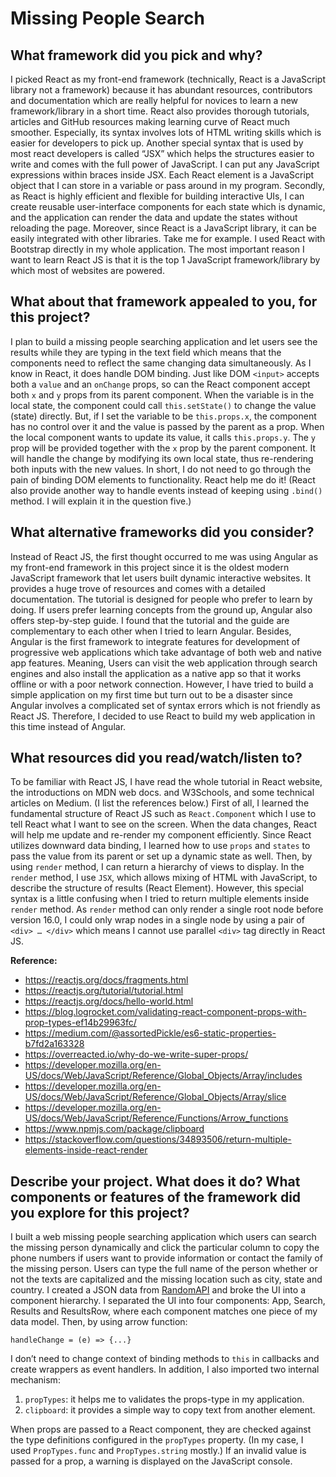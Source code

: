 # Missing People Search

## What framework did you pick and why?
I picked React as my front-end framework (technically, React is a JavaScript library not a framework) because it has abundant resources, contributors and documentation which are really helpful for novices to learn a new framework/library in a short time. React also provides thorough tutorials, articles and GitHub resources making learning curve of React much smoother. Especially, its syntax involves lots of HTML writing skills which is easier for developers to pick up. Another special syntax that is used by most react developers is called “JSX” which helps the structures easier to write and comes with the full power of JavaScript. I can put any JavaScript expressions within braces inside JSX. Each React element is a JavaScript object that I can store in a variable or pass around in my program. Secondly, as React is highly efficient and flexible for building interactive UIs, I can create reusable user-interface components for each state which is dynamic, and the application can render the data and update the states without reloading the page. Moreover, since React is a JavaScript library, it can be easily integrated with other libraries. Take me for example. I used React with Bootstrap directly in my whole application. The most important reason I want to learn React JS is that it is the top 1 JavaScript framework/library by which most of websites are powered.

## What about that framework appealed to you, for this project?
I plan to build a missing people searching application and let users see the results while they are typing in the text field which means that the components need to reflect the same changing data simultaneously. As I know in React, it does handle DOM binding. Just like DOM `<input>` accepts both a `value` and an `onChange` props, so can the React component accept both `x` and `y` props from its parent component. When the variable is in the local state, the component could call `this.setState()` to change the value (state) directly. But, if I set the variable to be `this.props.x`, the component has no control over it and the value is passed by the parent as a prop. When the local component wants to update its value, it calls `this.props.y`. The `y` prop will be provided together with the `x` prop by the parent component. It will handle the change by modifying its own local state, thus re-rendering both inputs with the new values. In short, I do not need to go through the pain of binding DOM elements to functionality. React help me do it! (React also provide another way to handle events instead of keeping using `.bind()` method. I will explain it in the question five.)

## What alternative frameworks did you consider?
Instead of React JS, the first thought occurred to me was using Angular as my front-end framework in this project since it is the oldest modern JavaScript framework that let users built dynamic interactive websites. It provides a huge trove of resources and comes with a detailed documentation. The tutorial is designed for people who prefer to learn by doing. If users prefer learning concepts from the ground up, Angular also offers step-by-step guide. I found that the tutorial and the guide are complementary to each other when I tried to learn Angular. Besides, Angular is the first framework to integrate features for development of progressive web applications which take advantage of both web and native app features. Meaning, Users can visit the web application through search engines and also install the application as a native app so that it works offline or with a poor network connection. However, I have tried to build a simple application on my first time but turn out to be a disaster since Angular involves a complicated set of syntax errors which is not friendly as React JS. Therefore, I decided to use React to build my web application in this time instead of Angular.

## What resources did you read/watch/listen to?
To be familiar with React JS, I have read the whole tutorial in React website, the introductions on MDN web docs. and W3Schools, and some technical articles on Medium. (I list the references below.) First of all, I learned the fundamental structure of React JS such as `React.Component` which I use to tell React what I want to see on the screen. When the data changes, React will help me update and re-render my component efficiently. Since React utilizes downward data binding, I learned how to use `props` and `states` to pass the value from its parent or set up a dynamic state as well. Then, by using `render` method, I can return a hierarchy of views to display. In the `render` method, I use `JSX`, which allows mixing of HTML with JavaScript, to describe the structure of results (React Element). However, this special syntax is a little confusing when I tried to return multiple elements inside `render` method. As `render` method can only render a single root node before version 16.0, I could only wrap nodes in a single node by using a pair of `<div> … </div>` which means I cannot use parallel `<div>` tag directly in React JS.

**Reference:**
- https://reactjs.org/docs/fragments.html
- https://reactjs.org/tutorial/tutorial.html
- https://reactjs.org/docs/hello-world.html
- https://blog.logrocket.com/validating-react-component-props-with-prop-types-ef14b29963fc/
- https://medium.com/@assortedPickle/es6-static-properties-b7fd2a163328
- https://overreacted.io/why-do-we-write-super-props/
- https://developer.mozilla.org/en-US/docs/Web/JavaScript/Reference/Global_Objects/Array/includes
- https://developer.mozilla.org/en-US/docs/Web/JavaScript/Reference/Global_Objects/Array/slice
- https://developer.mozilla.org/en-US/docs/Web/JavaScript/Reference/Functions/Arrow_functions
- https://www.npmjs.com/package/clipboard
- https://stackoverflow.com/questions/34893506/return-multiple-elements-inside-react-render

## Describe your project. What does it do? What components or features of the framework did you explore for this project?
I built a web missing people searching application which users can search the missing person dynamically and click the particular column to copy the phone numbers if users want to provide information or contact the family of the missing person. Users can type the full name of the person whether or not the texts are capitalized and the missing location such as city, state and country. I created a JSON data from [RandomAPI](https://randomuser.me/) and broke the UI into a component hierarchy. I separated the UI into four components: App, Search, Results and ResultsRow, where each component matches one piece of my data model. Then, by using arrow function: <br>

`handleChange = (e) => {...}` <br>

I don’t need to change context of binding methods to `this` in callbacks and create wrappers as event handlers. In addition, I also imported two internal mechanism:
1. `propTypes`: it helps me to validates the props-type in my application.
2. `clipboard`: it provides a simple way to copy text from another element.

When props are passed to a React component, they are checked against the type definitions configured in the `propTypes` property. (In my case, I used `PropTypes.func` and `PropTypes.string` mostly.) If an invalid value is passed for a prop, a warning is displayed on the JavaScript console.
